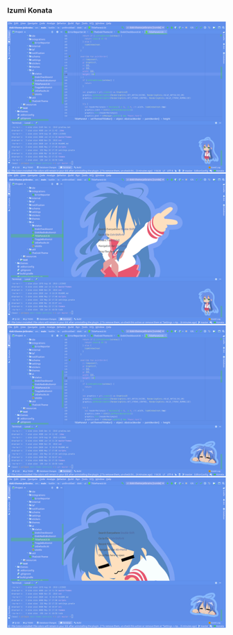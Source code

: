 ### Izumi Konata
![konata code](../assets/screenshots/luckyStar/konata_light_code.png)
![konata background](../assets/screenshots/luckyStar/konata_light_background.png)
![konata code](../assets/screenshots/luckyStar/konata_light_secondary_code.png)
![konata background](../assets/screenshots/luckyStar/konata_light_secondary_background.png)